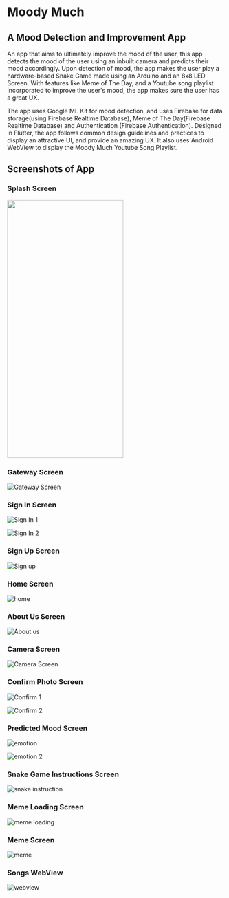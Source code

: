 # Moody Much

## A Mood Detection and Improvement App

An app that aims to ultimately improve the mood of the user, this app detects the mood of the user using an inbuilt camera and predicts their mood accordingly. Upon detection of mood, the app makes the user play a hardware-based Snake Game made using an Arduino and an 8x8 LED Screen. With features like Meme of The Day, and a Youtube song playlist incorporated to improve the user's mood, the app makes sure the user has a great UX.

The app uses Google ML Kit for mood detection, and uses Firebase for data storage(using Firebase Realtime Database), Meme of The Day(Firebase Realtime Database) and Authentication (Firebase Authentication). Designed in Flutter, the app follows common design guidelines and practices to display an attractive UI, and provide an amazing UX. It also uses Android WebView to display the Moody Much Youtube Song Playlist.

## Screenshots of App

### Splash Screen                                               

<img src="https://user-images.githubusercontent.com/78225772/232558097-368d616e-a907-40bd-a805-e81f960ed72b.jpg" width="270" height="600">


### Gateway Screen

![Gateway Screen](https://user-images.githubusercontent.com/78225772/232558300-3863643a-cd83-4adb-ba05-65a13c197cd4.jpg)

### Sign In Screen

![Sign In 1](https://user-images.githubusercontent.com/78225772/232558478-e1d09b77-ac60-4b48-b17b-2fc5f05af3a7.jpg)

![Sign In 2](https://user-images.githubusercontent.com/78225772/232558522-af366e6e-25bd-4192-9ff0-3861d1271c06.jpg)

### Sign Up Screen

![Sign up](https://user-images.githubusercontent.com/78225772/232558663-f64dc4c7-f6f4-45e7-b18f-e2fcf0057e64.jpg)

### Home Screen

![home](https://user-images.githubusercontent.com/78225772/232558783-429aa422-5141-4d17-bc50-3ceebf227879.jpg)

### About Us Screen

![About us](https://user-images.githubusercontent.com/78225772/232558942-6e1cdad2-7def-486c-a079-e4dad72a9ad4.jpg)

### Camera Screen

![Camera Screen](https://user-images.githubusercontent.com/78225772/232559127-5d881644-42ae-4f8d-b580-5a3dbf5943e8.jpg)

### Confirm Photo Screen

![Confirm 1](https://user-images.githubusercontent.com/78225772/232559297-78164f4a-23a6-4d7c-9a7a-8d702726634d.jpg)

![Confirm 2](https://user-images.githubusercontent.com/78225772/232559321-fe226e33-0531-471f-a788-17a05b47b6b9.jpg)

### Predicted Mood Screen

![emotion](https://user-images.githubusercontent.com/78225772/232559570-57d17558-eb47-49b6-a2d1-78b5b00291e5.jpg)

![emotion 2](https://user-images.githubusercontent.com/78225772/232559598-125dc9b1-51ae-45d5-ab01-ef8c140f4b96.jpg)

### Snake Game Instructions Screen

![snake instruction](https://user-images.githubusercontent.com/78225772/232559765-0f0c4579-74af-4668-aa55-9b31aba01b5c.jpg)

### Meme Loading Screen

![meme loading](https://user-images.githubusercontent.com/78225772/232559906-78120744-ea31-43b7-95fe-f05fb3bd1e27.jpg)

### Meme Screen

![meme](https://user-images.githubusercontent.com/78225772/232560062-472f00c1-8bdd-486a-8cc4-abf0d3e76205.jpg)

### Songs WebView

![webview](https://user-images.githubusercontent.com/78225772/232560518-644e5baa-fb54-4e56-9364-dbf45a5626b9.jpg)








